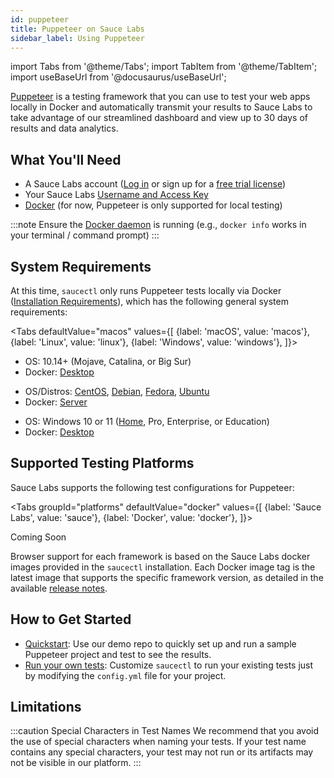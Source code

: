 ```yaml
---
id: puppeteer
title: Puppeteer on Sauce Labs
sidebar_label: Using Puppeteer
---
```


import Tabs from '@theme/Tabs';
import TabItem from '@theme/TabItem';
import useBaseUrl from '@docusaurus/useBaseUrl';

[Puppeteer](https://github.com/puppeteer) is a testing framework that you can use to test your web apps locally in Docker and automatically transmit your results to Sauce Labs to take advantage of our streamlined dashboard and view up to 30 days of results and data analytics.

## What You'll Need

- A Sauce Labs account ([Log in](https://accounts.saucelabs.com/am/XUI/#login/) or sign up for a [free trial license](https://saucelabs.com/sign-up))
- Your Sauce Labs [Username and Access Key](https://app.saucelabs.com/user-settings)
- [Docker](https://docs.docker.com/get-docker/) (for now, Puppeteer is only supported for local testing)

:::note
Ensure the [Docker daemon](https://docs.docker.com/config/daemon/) is running (e.g., `docker info` works in your terminal / command prompt)
:::

## System Requirements

At this time, `saucectl` only runs Puppeteer tests locally via Docker ([Installation Requirements](https://docs.docker.com/engine/install/#supported-platforms)), which has the following general system requirements:

<Tabs
defaultValue="macos"
values={[
{label: 'macOS', value: 'macos'},
{label: 'Linux', value: 'linux'},
{label: 'Windows', value: 'windows'},
]}>

<TabItem value="macos">

- OS: 10.14+ (Mojave, Catalina, or Big Sur)
- Docker: [Desktop](https://docs.docker.com/docker-for-mac/install/)

</TabItem>
<TabItem value="linux">

- OS/Distros: [CentOS](https://docs.docker.com/engine/install/centos/), [Debian](https://docs.docker.com/engine/install/debian/), [Fedora](https://docs.docker.com/engine/install/fedora/), [Ubuntu](https://docs.docker.com/engine/install/ubuntu/)
- Docker: [Server](https://docs.docker.com/engine/install/#server)

</TabItem>
<TabItem value="windows">

- OS: Windows 10 or 11 ([Home](https://docs.docker.com/docker-for-windows/install-windows-home/), Pro, Enterprise, or Education)
- Docker: [Desktop](https://docs.docker.com/docker-for-windows/install/)

</TabItem>
</Tabs>

## Supported Testing Platforms

Sauce Labs supports the following test configurations for Puppeteer:

<Tabs
groupId="platforms"
defaultValue="docker"
values={[
{label: 'Sauce Labs', value: 'sauce'},
{label: 'Docker', value: 'docker'},
]}>

 <TabItem value="sauce">

Coming Soon

 </TabItem>
 <TabItem value="docker">

Browser support for each framework is based on the Sauce Labs docker images provided in the `saucectl` installation. Each Docker image tag is the latest image that supports the specific framework version, as detailed in the available [release notes](https://github.com/saucelabs/sauce-puppeteer-runner/releases).

</TabItem>
</Tabs>

## How to Get Started

- [Quickstart](/web-apps/automated-testing/puppeteer/quickstart): Use our demo repo to quickly set up and run a sample Puppeteer project and test to see the results.
- [Run your own tests](/web-apps/automated-testing/puppeteer/yaml): Customize `saucectl` to run your existing tests just by modifying the `config.yml` file for your project.

## Limitations

:::caution Special Characters in Test Names
We recommend that you avoid the use of special characters when naming your tests. If your test name contains any special characters, your test may not run or its artifacts may not be visible in our platform.
:::
